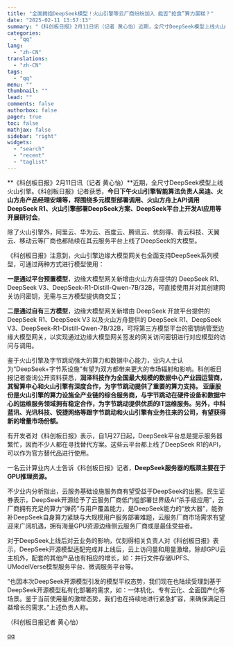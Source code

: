 ```yaml
---
title: "全面拥抱DeepSeek模型！火山引擎等云厂商纷纷加入 能否“抢食”算力蛋糕？"
date: "2025-02-11 13:57:13"
summary: "《科创板日报》2月11日讯（记者 黄心怡）近期，全尺寸DeepSeek模型上线火山引擎。《科创板日报..."
categories:
  - "qq"
lang:
  - "zh-CN"
translations:
  - "zh-CN"
tags:
  - "qq"
menu: ""
thumbnail: ""
lead: ""
comments: false
authorbox: false
pager: true
toc: false
mathjax: false
sidebar: "right"
widgets:
  - "search"
  - "recent"
  - "taglist"
---
```


**《科创板日报》2月11日讯（记者 黄心怡）**近期，全尺寸DeepSeek模型上线火山引擎。《科创板日报》记者获悉，**今日下午火山引擎智能算法负责人吴迪、火山方舟产品经理安靖等，将围绕多元模型部署调用、火山方舟上API调用DeepSeek R1、火山引擎部署DeepSeek方案、DeepSeek平台上开发AI应用等开展研讨会**。

除了火山引擎外，阿里云、华为云、百度云、腾讯云、优刻得、青云科技、天翼云、移动云等厂商也都陆续在其云服务平台上线了DeepSeek的大模型。

《科创板日报》注意到，火山引擎边缘大模型网关也全面支持DeepSeek系列模型，可通过两种方式进行模型使用：

**一是通过平台预置模型**，边缘大模型网关新增由火山方舟提供的 DeepSeek R1、DeepSeek V3、DeepSeek-R1-Distill-Qwen-7B/32B，可直接使用并对其创建网关访问密钥，无需与三方模型提供商交互；

**二是通过自有三方模型**，边缘大模型网关新增由 DeepSeek 开放平台提供的 DeepSeek R1、DeepSeek V3 以及火山方舟提供的 DeepSeek R1、DeepSeek V3、DeepSeek-R1-Distill-Qwen-7B/32B，可将第三方模型平台的密钥纳管至边缘大模型网关，以实现通过边缘大模型网关签发的网关访问密钥进行对应模型的访问与调用。

鉴于火山引擎及字节跳动强大的算力和数据中心能力，业内人士认为“DeepSeek+字节系设施”有望为双方都带来更大的市场辐射和影响。科创板日报记者查询公开资料获悉，**润泽科技作为全国最大规模的数据中心产业园运营商，其智算中心和火山引擎有深度合作，为字节跳动提供了重要的算力支持。 亚康股份是火山引擎的算力设施全产业链的综合服务商，与字节跳动在硬件设备和数据中心的运维服务领域拥有稳定合作，为字节跳动提供优质的IT运维服务。另外，中科蓝讯、光讯科技、锐捷网络等跟字节跳动和火山引擎有业务往来的公司，有望获得新的增量市场份额。**

有开发者对《科创板日报》表示，自1月27日起，DeepSeek平台总是提示服务器繁忙，因而不少人都在寻找替代方案。这些云平台都上线了DeepSeek R1的API，可以作为官方替代品进行使用。

一名云计算业内人士告诉《科创板日报》记者，**DeepSeek服务器的瓶颈主要在于GPU推理资源。**

不少业内分析指出，云服务基础设施服务商有望受益于DeepSeek的出圈。民生证券表示，DeepSeek开源给予了云服务厂商低门槛部署世界级AI“杀手级应用”，云厂商拥有充足的算力“弹药”与用户覆盖能力，是DeepSeek能力的“放大器”，能弥补DeepSeek自身算力紧缺与大规模用户服务部署难题，云服务厂商市场需求有望迎来广阔机遇，拥有海量GPU资源边缘侧云服务厂商或是最佳受益者。

对于DeepSeek上线后对云业务的影响，优刻得相关负责人对《科创板日报》表示，DeepSeek开源模型适配完成并上线后，云上访问量和用量激增。除却GPU云主机外，配套的其他产品也有相应的增长，如：并行文件存储UPFS、UModelVerse模型服务平台、微调服务平台等。

“也因本次DeepSeek开源模型引发的模型平权态势，我们现在也陆续受理到基于DeepSeek开源模型私有化部署的需求，如：一体机化、专有云化、全面国产化等场景。鉴于当前使用量的激增态势，我们也在持续地进行紧急扩容，来确保满足日益增长的需求。”上述负责人称。

（科创板日报记者 黄心怡）

[qq](https://new.qq.com/rain/a/20250211A04JC100)

